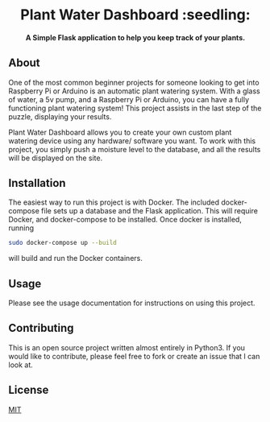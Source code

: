 <h1 align="center">
  Plant Water Dashboard :seedling:
</h1>

<h4 align="center">
  A Simple Flask application to help you keep track of your plants.
</h4>

## About

One of the most common beginner projects for someone looking to get into Raspberry Pi or Arduino is an automatic plant watering system. With a glass of water, a 5v pump, and a Raspberry Pi or Arduino, you can have a fully functioning plant watering system! This project assists in the last step of the puzzle, displaying your results. 

Plant Water Dashboard allows you to create your own custom plant watering device using any hardware/ software you want. To work with this project, you simply push a moisture level to the database, and all the results will be displayed on the site.

## Installation

The easiest way to run this project is with Docker. The included docker-compose file sets up a database and the Flask application. This will require Docker, and docker-compose to be installed. Once docker is installed, running 

```bash
sudo docker-compose up --build
```

will build and run the Docker containers.

## Usage

Please see the usage documentation for instructions on using this project.

## Contributing

This is an open source project written almost entirely in Python3. If you would like to contribute, please feel free to fork or create an issue that I can look at.

## License
[MIT](https://choosealicense.com/licenses/mit/)
